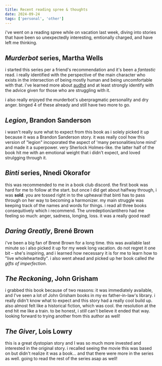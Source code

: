 ```yaml
---
title: Recent reading spree & thoughts
date: 2024-09-24
tags: ['personal', 'other']
---
```


i've went on a reading spree while on vacation last week, diving into stories that have been so unexpectedly interesting, emtionally charged, and have left me thinking.

<!-- excerpt-end -->

## _Murderbot_ series, Martha Wells

i started this series per a friend's recommendation and it's been a _fantastic_ read. i really identified with the perspective of the main character who exists in the intersection of being mostly human and being uncomfortable with that. i've learned more about [audhd](https://behavioral-innovations.com/blog/the-sudden-rise-of-audhd/) and at least strongly identify with the advice given for those who are struggling with it.

i also really enjoyed the murderbot's uberpragmatic personality and dry anger. binged 4 of these already and still have two more to go.

## _Legion_, Brandon Sanderson

i wasn't really sure what to expect from this book as i solely picked it up because it was a Brandon Sanderson story. it was really cool how this version of "legion" incoporated the aspect of 'many personalities/one mind' and made it a superpower. very Sherlock Holmes-like. the latter half of the book hit me with an emotional weight that i didn't expect, and loved strulgging through it.

## _Binti_ series, Nnedi Okorafor

this was recommended to me in a book club discord. the first book was hard for me to follow at the start. but once I did get about halfway through, i was **sold**. you are tossed right in to the upheaval that binti has to pass through on her way to becoming a harmonizer. my main struggle was keeping track of the names and words for things. i read all three books consequitively which i recommend. The unredeption/antihero had me feeling so much: anger, sadness, longing, loss. it was a really good read!

## _Daring Greatly_, Brené Brown

i've been a big fan of Brené Brown for a long time. this was available last minute so i also picked it up for my week long vacation. do not regret it one bit – she's inspiring, and i learned how necessary it is for me to learn how to "live wholeheartedly". i also went ahead and picked up her book called _the gifts of imperfection_.

## _The Reckoning_, John Grisham

i grabbed this book because of two reasons: it was immediately available, and I've seen a lot of John Grisham books in my ex father-in-law's library. i really didn't know what to expect and this story had a really cool build up. also almost felt like a historical fiction, which was cool. the resolution at the end hit me like a train. to be honest, i _still_ can't believe it ended that way. looking forward to trying another from this author as well!

## _The Giver_, Lois Lowry

this is a great dystopian story and I was so much more invested and interested in the original story. i recalled seeing the movie this was based on but didn't realize it was a book... and that there were more in the series as well. going to read the rest of the series asap as well!
